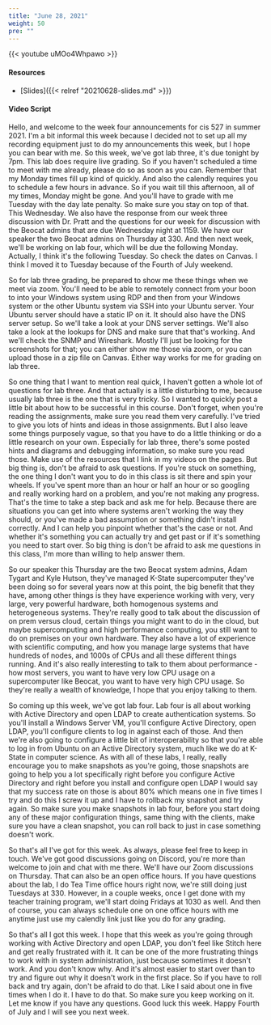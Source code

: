 ```yaml
---
title: "June 28, 2021"
weight: 50
pre: ""
---
```


{{< youtube uMOo4Whpawo >}}

#### Resources

* [Slides]({{< relref "20210628-slides.md" >}})

#### Video Script

Hello, and welcome to the week four announcements for cis 527 in summer 2021. I'm a bit informal this week because I decided not to set up all my recording equipment just to do my announcements this week, but I hope you can bear with me. So this week, we've got lab three, it's due tonight by 7pm. This lab does require live grading. So if you haven't scheduled a time to meet with me already, please do so as soon as you can. Remember that my Monday times fill up kind of quickly. And also the calendly requires you to schedule a few hours in advance. So if you wait till this afternoon, all of my times, Monday might be gone. And you'll have to grade with me Tuesday with the day late  penalty. So make sure you stay on top of that. This Wednesday. We also have the response from our week three discussion with Dr. Pratt and the questions for our week for discussion with the Beocat admins that are due Wednesday night at 1159. We have our speaker the two Beocat admins on Thursday at 330. And then next week, we'll be working on lab four, which will be due the following Monday. Actually, I think it's the following Tuesday. So check the dates on Canvas. I think I moved it to Tuesday because of the Fourth of July weekend. 

So for lab three grading, be prepared to show me these things when we meet via zoom. You'll need to be able to remotely connect from your boon to into your Windows system using RDP and then from your Windows system or the other Ubuntu system via SSH into your Ubuntu server. Your Ubuntu server should have a static IP on it. It should also have the DNS server setup. So we'll take a look at your DNS server settings. We'll also take a look at the lookups for DNS and make sure that that's working. And we'll check the SNMP and Wireshark. Mostly I'll just be looking for the screenshots for that; you can either show me those via zoom, or you can upload those in a zip file on Canvas. Either way works for me for grading on lab three. 

So one thing that I want to mention real quick, I haven't gotten a whole lot of questions for lab three. And that actually is a little disturbing to me, because usually lab three is the one that is very tricky. So I wanted to quickly post a little bit about how to be successful in this course. Don't forget, when you're reading the assignments, make sure you read them very carefully. I've tried to give you lots of hints and ideas in those assignments. But I also leave some things purposely vague, so that you have to do a little thinking or do a little research on your own. Especially for lab three, there's some posted hints and diagrams and debugging information, so make sure you read those. Make use of the resources that I link in my videos on the pages. But big thing is, don't be afraid to ask questions. If you're stuck on something, the one thing I don't want you to do in this class is sit there and spin your wheels. If you've spent more than an hour or half an hour or so googling and really working hard on a problem, and you're not making any progress. That's the time to take a step back and ask me for help. Because there are situations you can get into where systems aren't working the way they should, or you've made a bad assumption or something didn't install correctly. And I can help you pinpoint whether that's the case or not. And whether it's something you can actually try and get past or if it's something you need to start over. So big thing is don't be afraid to ask me questions in this class, I'm more than willing to help answer them. 

So our speaker this Thursday are the two Beocat system admins, Adam Tygart and Kyle Hutson, they've managed K-State supercomputer they've been doing so for several years now at this point, the big benefit that they have, among other things is they have experience working with very, very large, very powerful hardware, both homogenous systems and heterogeneous systems. They're really good to talk about the discussion of on prem versus cloud, certain things you might want to do in the cloud, but maybe supercomputing and high performance computing, you still want to do on premises on your own hardware. They also have a lot of experience with scientific computing, and how you manage large systems that have hundreds of nodes, and 1000s of CPUs and all these different things running. And it's also really interesting to talk to them about performance - how most servers, you want to have very low CPU usage on a supercomputer like Beocat, you want to have very high CPU usage. So they're really a wealth of knowledge, I hope that you enjoy talking to them. 

So coming up this week, we've got lab four. Lab four is all about working with Active Directory and open LDAP to create authentication systems. So you'll install a Windows Server VM, you'll configure Active Directory, open LDAP, you'll configure clients to log in against each of those. And then we're also going to configure a little bit of interoperability so that you're able to log in from Ubuntu on an Active Directory system, much like we do at K-State in computer science. As with all of these labs, I really, really encourage you to make snapshots as you're going, those snapshots are going to help you a lot specifically right before you configure Active Directory and right before you install and configure open LDAP I would say that my success rate on those is about 80% which means one in five times I try and do this I screw it up and I have to rollback my snapshot and try again. So make sure you make snapshots in lab four, before you start doing any of these major configuration things, same thing with the clients, make sure you have a clean snapshot, you can roll back to just in case something doesn't work. 

So that's all I've got for this week. As always, please feel free to keep in touch. We've got good discussions going on Discord, you're more than welcome to join and chat with me there. We'll have our Zoom discussions on Thursday. That can also be an open office hours. If you have questions about the lab, I do Tea Time office hours right now, we're still doing just Tuesdays at 330. However, in a couple weeks, once I get done with my teacher training program, we'll start doing Fridays at 1030 as well. And then of course, you can always schedule one on one office hours with me anytime just use my calendly link just like you do for any grading. 

So that's all I got this week. I hope that this week as you're going through working with Active Directory and open LDAP, you don't feel like Stitch here and get really frustrated with it. It can be one of the more frustrating things to work with in system administration, just because sometimes it doesn't work. And you don't know why. And it's almost easier to start over than to try and figure out why it doesn't work in the first place. So if you have to roll back and try again, don't be afraid to do that. Like I said about one in five times when I do it. I have to do that. So make sure you keep working on it. Let me know if you have any questions. Good luck this week. Happy Fourth of July and I will see you next week. 
